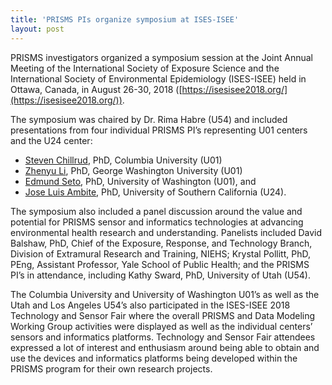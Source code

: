 ```yaml
---
title: 'PRISMS PIs organize symposium at ISES-ISEE'
layout: post
---
```


PRISMS investigators organized a symposium session at the Joint Annual Meeting of the International Society of Exposure Science and the International Society of Environmental Epidemiology (ISES-ISEE) held in Ottawa, Canada, in August 26-30, 2018 ([https://isesisee2018.org/](https://isesisee2018.org/)). 

The symposium was chaired by Dr. Rima Habre (U54) and included presentations from four individual PRISMS PI’s representing U01 centers and the U24 center: 

- [Steven Chillrud](/projects/monitoring-particulate-exposures/), PhD, Columbia University (U01)
- [Zhenyu Li](/projects/ambulatory-sensor-arrays/), PhD, George Washington University (U01)
- [Edmund Seto](/projects/temu/), PhD, University of Washington (U01), and 
- [Jose Luis Ambite](/projects/dscic/), PhD, University of Southern California (U24). 

The symposium also included a panel discussion around the value and potential for PRISMS sensor and informatics technologies at advancing environmental health research and understanding. Panelists included David Balshaw, PhD, Chief of the Exposure, Response, and Technology Branch, Division of Extramural Research and Training, NIEHS; Krystal Pollitt, PhD, PEng, Assistant Professor, Yale School of Public Health; and the PRISMS PI’s in attendance, including Kathy Sward, PhD, University of Utah (U54).

The Columbia University and University of Washington U01’s as well as the Utah and Los Angeles U54’s also participated in the ISES-ISEE 2018 Technology and Sensor Fair where the overall PRISMS and Data Modeling Working Group activities were displayed as well as the individual centers’ sensors and informatics platforms. Technology and Sensor Fair attendees expressed a lot of interest and enthusiasm around being able to obtain and use the devices and informatics platforms being developed within the PRISMS program for their own research projects.
 